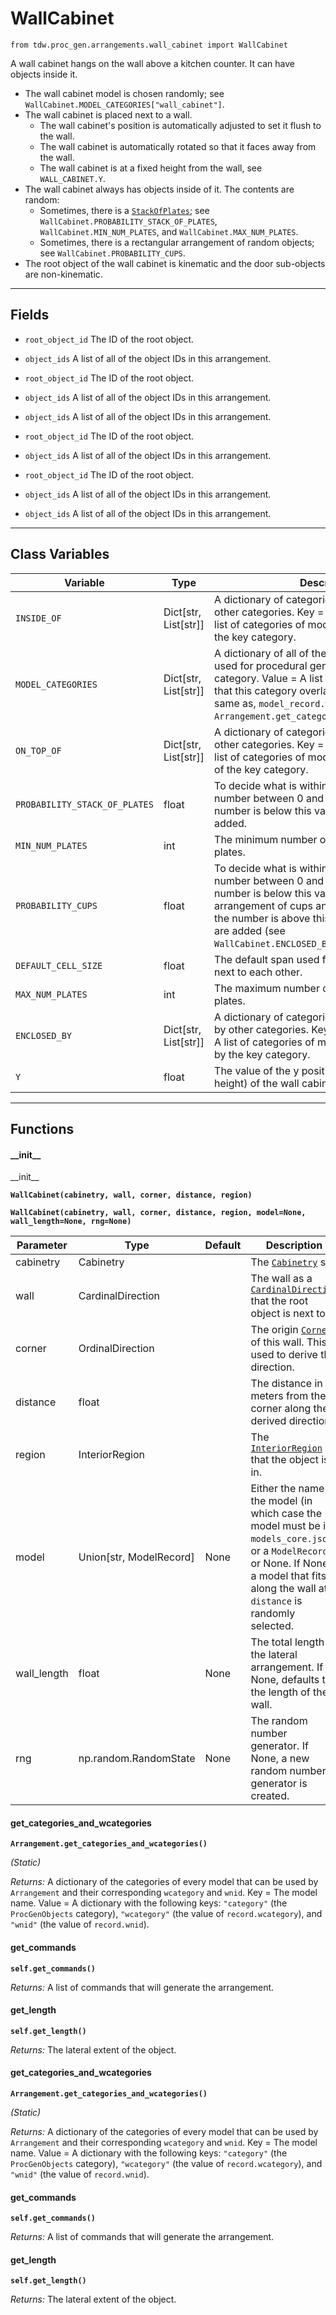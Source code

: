 # WallCabinet

`from tdw.proc_gen.arrangements.wall_cabinet import WallCabinet`

A wall cabinet hangs on the wall above a kitchen counter. It can have objects inside it.

- The wall cabinet model is chosen randomly; see `WallCabinet.MODEL_CATEGORIES["wall_cabinet"]`.
- The wall cabinet is placed next to a wall.
  - The wall cabinet's position is automatically adjusted to set it flush to the wall.
  - The wall cabinet is automatically rotated so that it faces away from the wall.
  - The wall cabinet is at a fixed height from the wall, see `WALL_CABINET.Y`.
- The wall cabinet always has objects inside of it. The contents are random:
  - Sometimes, there is a [`StackOfPlates`](stack_of_plates.md); see `WallCabinet.PROBABILITY_STACK_OF_PLATES`, `WallCabinet.MIN_NUM_PLATES`, and `WallCabinet.MAX_NUM_PLATES`.
  - Sometimes, there is a rectangular arrangement of random objects; see `WallCabinet.PROBABILITY_CUPS`.
- The root object of the wall cabinet is kinematic and the door sub-objects are non-kinematic.

***

## Fields

- `root_object_id` The ID of the root object.

- `object_ids` A list of all of the object IDs in this arrangement.

- `root_object_id` The ID of the root object.

- `object_ids` A list of all of the object IDs in this arrangement.

- `object_ids` A list of all of the object IDs in this arrangement.

- `root_object_id` The ID of the root object.

- `object_ids` A list of all of the object IDs in this arrangement.

- `root_object_id` The ID of the root object.

- `object_ids` A list of all of the object IDs in this arrangement.

- `object_ids` A list of all of the object IDs in this arrangement.

***

## Class Variables

| Variable | Type | Description | Value |
| --- | --- | --- | --- |
| `INSIDE_OF` | Dict[str, List[str]] | A dictionary of categories that can be inside of other categories. Key = A category. Value = A list of categories of models that can inside of the key category. | `loads(Path(resource_filename(__name__, "data/inside_of.json")).read_text())` |
| `MODEL_CATEGORIES` | Dict[str, List[str]] | A dictionary of all of the models that may be used for procedural generation. Key = The category. Value = A list of model names. Note that this category overlaps with, but is not the same as, `model_record.wcategory`; see: `Arrangement.get_categories_and_wcategories()`. | `loads(Path(resource_filename(__name__, "data/models.json")).read_text())` |
| `ON_TOP_OF` | Dict[str, List[str]] | A dictionary of categories that can be on top of other categories. Key = A category. Value = A list of categories of models that can be on top of the key category. | `loads(Path(resource_filename(__name__, "data/on_top_of.json")).read_text())` |
| `PROBABILITY_STACK_OF_PLATES` | float | To decide what is within the cabinet, a random number between 0 and 1 is generated. If the number is below this value, a [`StackOfPlates`](stack_of_plates.md) is added. | `0.33` |
| `MIN_NUM_PLATES` | int | The minimum number of plates in a stack of plates. | `3` |
| `PROBABILITY_CUPS` | float | To decide what is within the cabinet, a random number between 0 and 1 is generated. If the number is below this value, a rectangular arrangement of cups and glasses is added. If the number is above this value, random objects are added (see `WallCabinet.ENCLOSED_BY["wall_cabinet"]`). | `0.66` |
| `DEFAULT_CELL_SIZE` | float | The default span used for arranging objects next to each other. | `0.6096` |
| `MAX_NUM_PLATES` | int | The maximum number of plates in a stack of plates. | `8` |
| `ENCLOSED_BY` | Dict[str, List[str]] | A dictionary of categories that can be enclosed by other categories. Key = A category. Value = A list of categories of models that can enclosed by the key category. | `loads(Path(resource_filename(__name__, "data/enclosed_by.json")).read_text())` |
| `Y` | float | The value of the y positional coordinate (the height) of the wall cabinet. | `1.289581` |

***

## Functions

#### \_\_init\_\_

\_\_init\_\_

**`WallCabinet(cabinetry, wall, corner, distance, region)`**

**`WallCabinet(cabinetry, wall, corner, distance, region, model=None, wall_length=None, rng=None)`**

| Parameter | Type | Default | Description |
| --- | --- | --- | --- |
| cabinetry |  Cabinetry |  | The [`Cabinetry`](cabinetry/cabinetry.md) set. |
| wall |  CardinalDirection |  | The wall as a [`CardinalDirection`](../../cardinal_direction.md) that the root object is next to. |
| corner |  OrdinalDirection |  | The origin [`Corner`](../../corner.md) of this wall. This is used to derive the direction. |
| distance |  float |  | The distance in meters from the corner along the derived direction. |
| region |  InteriorRegion |  | The [`InteriorRegion`](../../scene_data/interior_region.md) that the object is in. |
| model |  Union[str, ModelRecord] | None | Either the name of the model (in which case the model must be in `models_core.json`, or a `ModelRecord`, or None. If None, a model that fits along the wall at `distance` is randomly selected. |
| wall_length |  float  | None | The total length of the lateral arrangement. If None, defaults to the length of the wall. |
| rng |  np.random.RandomState  | None | The random number generator. If None, a new random number generator is created. |

#### get_categories_and_wcategories

**`Arrangement.get_categories_and_wcategories()`**

_(Static)_

_Returns:_  A dictionary of the categories of every model that can be used by `Arrangement` and their corresponding `wcategory` and `wnid`. Key = The model name. Value = A dictionary with the following keys: `"category"` (the `ProcGenObjects` category), `"wcategory"` (the value of `record.wcategory`), and `"wnid"` (the value of `record.wnid`).

#### get_commands

**`self.get_commands()`**

_Returns:_  A list of commands that will generate the arrangement.

#### get_length

**`self.get_length()`**

_Returns:_  The lateral extent of the object.

#### get_categories_and_wcategories

**`Arrangement.get_categories_and_wcategories()`**

_(Static)_

_Returns:_  A dictionary of the categories of every model that can be used by `Arrangement` and their corresponding `wcategory` and `wnid`. Key = The model name. Value = A dictionary with the following keys: `"category"` (the `ProcGenObjects` category), `"wcategory"` (the value of `record.wcategory`), and `"wnid"` (the value of `record.wnid`).

#### get_commands

**`self.get_commands()`**

_Returns:_  A list of commands that will generate the arrangement.

#### get_length

**`self.get_length()`**

_Returns:_  The lateral extent of the object.